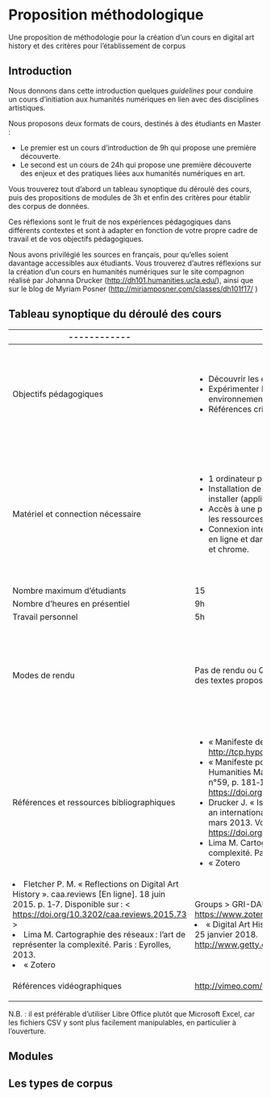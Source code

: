 # Proposition méthodologique
Une proposition de méthodologie pour la création d’un cours en digital art history et des critères pour l’établissement de corpus

## Introduction

Nous donnons dans cette introduction quelques *guidelines* pour conduire un cours d’initiation aux humanités numériques en lien avec des disciplines artistiques.

Nous proposons deux formats de cours, destinés à des étudiants en Master :
* Le premier est un cours d’introduction de 9h qui propose une première découverte.
* Le second est un cours de 24h qui propose une première découverte des enjeux et des pratiques liées aux humanités numériques en art.

Vous trouverez tout d’abord un tableau synoptique du déroulé des cours, puis des propositions de modules de 3h et enfin des critères pour établir des corpus de données.

Ces réflexions sont le fruit de nos expériences pédagogiques dans différents contextes et sont à adapter en fonction de votre propre cadre de travail et de vos objectifs pédagogiques.

Nous avons privilégié les sources en français, pour qu’elles soient davantage accessibles aux étudiants. Vous trouverez d’autres réflexions sur la création d’un cours en humanités numériques sur le site compagnon réalisé par Johanna Drucker (http://dh101.humanities.ucla.edu/), ainsi que sur le blog de Myriam Posner (http://miriamposner.com/classes/dh101f17/ )

## Tableau synoptique du déroulé des cours

------------ | TD 9h         | TD 24h
------------ | ------------- | -------------
Objectifs pédagogiques | <ul><li> Découvrir les enjeux de la manipulation des données</li>  <li> Expérimenter la manipulation des données dans des environnements simples</li> <li>Références critiques et théoriques</li></ul>  | <ul><li> Travailler à partir d’un jeu de données préexistant. </li><li>Acquérir et mettre en œuvre la méthode d’un projet en Humanités Numériques (outils, moyens, exploitation)</li><li>Bonne connaissance du corpus théorique et critique et des sites ressources.</li></ul>
Matériel et connection nécessaire | <ul><li>1 ordinateur par étudiant ou 2 étudiants.</li> <li>Installation de libre office (Calc). Pas d’autre logiciel spécifique à installer (applications en ligne)</li> <li>Accès à une plateforme pédagogique type moodle pour déposer les ressources</li> <li>Connexion internet indispensable (les logiciels utilisés sont tous en ligne et dans des navigateurs). Eviter Safari, privilégier firefox et chrome.</li> </ul>   | <ul><li>1 ordinateur par étudiant ou 2 étudiants.</li> <li>Installation d’Open Refine et de Libre Office (Calc). Pas d’autre logiciel spécifique à installer (applications en ligne)</li> <li>Accès à une plateforme pédagogique type moodle pour déposer les ressources</li> <li>Connexion internet indispensable (les logiciels utilisés sont tous en ligne et dans des navigateurs). Eviter Safari, privilégier firefox et chrome.</li> </ul>
Nombre maximum d’étudiants | 15   |15
Nombre d’heures en présentiel | 9h   | 24h
Travail personnel | 5h   | 20h
Modes de rendu | Pas de rendu ou QCM (sur la culture des données, la connaissance des textes proposés)  | Privilégier le travail en groupe (5 groupes de 3 étudiants).Sur la base d’un jeu de données à nettoyer, remettre un dossier d’analyse de ce jeu comprenant les éléments suivants : présentation des données, procédures de nettoyage-complétion-harmonisation, questions de recherche, démarche d’analyse des données (processus et logiciels utilisés), réalisation de visualisation de données et leur interprétation.
Références et ressources bibliographiques  | <ul><li>« Manifeste des Digital humanities ». 2011. Disponible sur : < http://tcp.hypotheses.org/318 > (consulté le 10 septembre 2014)</li> <li>« Manifeste pour des humanités numériques 2.0, Digital Humanities Manifesto 2.0 ». Multitudes [En ligne]. 11 juin 2015. n°59, p. 181‑195. Disponible sur : < https://doi.org/10.3917/mult.059.0181 ></li> <li>Drucker J. « Is There a “Digital” Art History? » Visual Resources: an international journal on images and their uses [En ligne]. 12 mars 2013. Vol. 29, n°1‑2, p. 5‑13. Disponible sur : < https://doi.org/10.1080/01973762.2013.761106 ></li> <li>Lima M. Cartographie des réseaux : l’art de représenter la complexité. Paris : Eyrolles, 2013.</li><li>« Zotero | Groups > GRI-DAH ». s. d. Consulté le 25 janvier 2018. https://www.zotero.org/groups/386064/gri-dah? </li> </ul>   | <ul><li>« Digital Art History (Getty Research Institute) ». [s.l.] : [s.n.], [s.d.]. Disponible sur : < http://www.getty.edu/research/scholars/digital_art_history/index.html > (consulté le 25 janvier 2018)</li><li>« Manifeste des Digital humanities ». 2011. Disponible sur : < http://tcp.hypotheses.org/318 > (consulté le 10 septembre 2014)</li><li>« Manifeste pour des humanités numériques 2.0, Digital Humanities Manifesto 2.0 ». Multitudes [En ligne]. 11 juin 2015. n°59, p. 181‑195. Disponible sur : < https://doi.org/10.3917/mult.059.0181 ></li><li>Bishop C. Against Digital Art History [En ligne]. Humanities Futures. 9 mars 2017. Disponible sur : < https://humanitiesfutures.org/papers/digital-art-history/ > (consulté le 17 janvier 2018)</li><li>Drucker J. « Is There a “Digital” Art History? » Visual Resources: an international journal on images and their uses [En ligne]. 12 mars 2013. Vol. 29, n°1‑2, p. 5‑13. Disponible sur : < https://doi.org/10.1080/01973762.2013.761106 ></li> <li>Drucker J., Helmreich A., Lincoln M., Rose F. « Digital art history : la scène américaine. Une discussion entre Johanna Drucker, Anne Helmreich et Matthew Lincoln, introduite et modérée par Francesca Rose ». Perspective. Actualité en histoire de l’art [En ligne]. 31 décembre 2015. n°2, p. 27‑42. Disponible sur : < https://doi.org/10.4000/perspective.6150 >
</li> <li>Fletcher P. M. « Reflections on Digital Art History ». caa.reviews [En ligne]. 18 juin 2015. p. 1‑7. Disponible sur : < https://doi.org/10.3202/caa.reviews.2015.73 ></li> <li>Lima M. Cartographie des réseaux : l’art de représenter la complexité. Paris : Eyrolles, 2013.</li><li>« Zotero | Groups > GRI-DAH ». s. d. Consulté le 25 janvier 2018. https://www.zotero.org/groups/386064/gri-dah?</li><li>« Digital Art History (Getty Research Institute) ». s. d. Consulté le 25 janvier 2018. http://www.getty.edu/research/scholars/digital_art_history/index.html. </li> </ul>
Références vidéographiques | http://vimeo.com/36492838  | <ul>http://vimeo.com/36492838 </ul>


N.B. : il est préférable d’utiliser Libre Office plutôt que Microsoft Excel, car les fichiers CSV y sont plus facilement manipulables, en particulier à l’ouverture.
## Modules


## Les types de corpus
